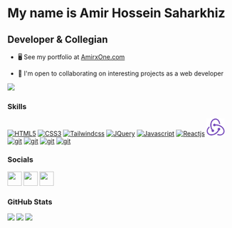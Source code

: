 My name is Amir Hossein Saharkhiz
===============================

Developer & Collegian
-----------------------------

*   🖥️  See my portfolio at [AmirxOne.com](https://github.com/AmirxOne)
<!-- *   🚀  I'm currently working on [Holosen](https://holosen.net) -->
*   🤝  I'm open to collaborating on interesting projects as a web developer

<a href="https://www.github.com/AmirxOne" target="_blank" rel="noreferrer"><img
                  src="https://img.shields.io/github/followers/AmirxOne?logo=github&style=for-the-badge&color=0891b2&labelColor=1c1917" /></a>
                  
### Skills
<p align="left">
<a href="https://developer.mozilla.org/en-US/docs/Glossary/HTML5" target="_blank" rel="noreferrer"><img src="https://raw.githubusercontent.com/danielcranney/readme-generator/main/public/icons/skills/html5-colored.svg" width="36" height="36" alt="HTML5" /></a>
<a href="https://developer.mozilla.org/en-US/docs/Web/CSS" target="_blank" rel="noreferrer"><img src="https://raw.githubusercontent.com/danielcranney/readme-generator/main/public/icons/skills/css3-colored.svg" width="36" height="36" alt="CSS3" /></a>
<a href="https://tailwindcss.com/" target="_blank" rel="noreferrer">
    <img src="https://res.cloudinary.com/arcjet-media/image/upload/c_scale,w_256/v1608734952/z8hzeszc9eb3sp3vp3qc.jpg" width="36" height="36" alt="Tailwindcss" /></a>
<a href="https://jquery.com/" target="_blank" rel="noreferrer"><img src="https://raw.githubusercontent.com/danielcranney/readme-generator/main/public/icons/skills/jquery-colored.svg" width="36" height="36" alt="JQuery" /></a>
<a href="https://developer.mozilla.org/en-US/docs/Web/JavaScript" target="_blank" rel="noreferrer"><img src="https://raw.githubusercontent.com/danielcranney/readme-generator/main/public/icons/skills/javascript-colored.svg" width="36" height="36" alt="Javascript" /></a>
  <a href="https://reactjs.org/" target="_blank" rel="noreferrer">
    <img src="https://img.stackshare.io/service/2699/KoK6gHzp.jpg" width="36" height="36" alt="Reactjs" /></a>
<a href="https://redux.js.org" target="_blank" rel="noreferrer"> <img src="https://raw.githubusercontent.com/devicons/devicon/master/icons/redux/redux-original.svg" alt="redux" width="40" height="40"/></a>
<a href="https://git-scm.com/" target="_blank" rel="noreferrer">
    <img src="https://www.vectorlogo.zone/logos/git-scm/git-scm-icon.svg" alt="git" width="40" height="40"/></a>
  <a href="https://www.graphql.com/" rel="noreferrer">
    <img src="https://cdn.icon-icons.com/icons2/3053/PNG/512/graphql_playground_macos_bigsur_icon_190105.png" alt="git" width="40" height="40"/></a>
  <a href="https://mui.com/" rel="noreferrer">
    <img src="https://mui.com/static/logo.png" alt="git" width="40" height="40"/></a>
  <a href="https://nextjs.org/" rel="noreferrer">
    <img src="https://gitlab.com/uploads/-/system/project/avatar/18080731/nextjs.png" alt="git" width="40" height="40"/></a>
</p>


                    
### Socials
                  
<p align="left">
    <a href="https://www.instagram.com/ahs.1379.ahs/" target="_blank" rel="noreferrer"><img src="https://raw.githubusercontent.com/danielcranney/readme-generator/main/public/icons/socials/instagram.svg" width="32" height="32" /></a>
<a href="https://github.com/AmirxOne" target="_blank" rel="noreferrer"><img src="https://raw.githubusercontent.com/danielcranney/readme-generator/main/public/icons/socials/github-dark.svg" width="32" height="32" /></a>
  <a href="https://www.linkedin.com/in/amir-hossein-saharkhiz-323a90238/" target="_blank" rel="noreferrer"><img src="https://raw.githubusercontent.com/danielcranney/readme-generator/main/public/icons/socials/linkedin.svg" width="32" height="32" /></a>
</p>



### GitHub Stats

<div align="left">
 <img src="https://github-readme-stats.vercel.app/api?username=AmirxOne&theme=tokyonight&hide_border=true&include_all_commits=false&count_private=false" />
 <img src="https://github-profile-summary-cards.vercel.app/api/cards/profile-details?username=AmirxOne&theme=tokyonight" />
 <img src="https://github-profile-trophy.vercel.app/?username=AmirxOne&theme=tokyonight" />
</div>
